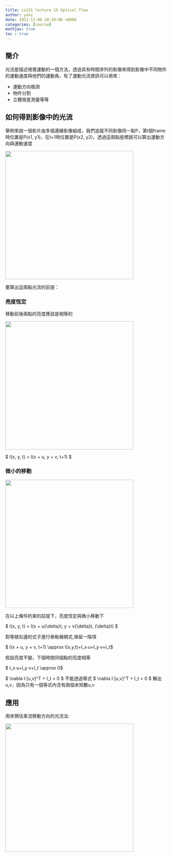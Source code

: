 ```yaml
---
title: cs131 lecture 15 Optical flow
author: yanz
date: 2021-11-08 20:20:00 +0800
categories: [course]
mathjax: true
toc : true
--- 
```

## 簡介

光流是描述視覺運動的一個方法，透過具有時間序列的影像來得到影像中不同物件的運動速度與他們的運動角，有了運動光流資訊可以用來：

* 運動方向檢測
* 物件分割
* 立體視差測量等等

## 如何得到影像中的光流

舉例來說一個影片由多個連續影像組成，我們追蹤不同影像同一點P，第t個frame時位置是P(x1, y1)，在t+1時位置是P(x2, y2)，透過這兩點座標就可以算出運動方向與運動速度

<img src='https://yanzzzzzzzzz.github.io/img/optical_flow_example.png'  width='400'/>

要算出這兩點光流的前提：

### 亮度恆定

移動前後兩點的亮度應該是相等的

<img src='https://yanzzzzzzzzz.github.io/img/optical_flow_brightness_constancy.png'  width='400'/>

$ I(x, y, t) = I(x + u, y + v, t+1) $

### 微小的移動

<img src='https://yanzzzzzzzzz.github.io/img/optical_flow_small_motion.png'  width='400'/>

在以上條件約束的前提下，亮度恆定與微小移動下

$ I(x, y, t) = I(x + u{\delta}t, y + v{\delta}t, {\delta}t) $

對等號右邊的式子進行泰勒展開式,保留一階項

$ I(x + u, y + v, t+1) \approx I(x,y,t)+I_x∙u+I_y∙v+I_t$

假設亮度不變，下個時間同個點的亮度相等

$ I_x∙u+I_y∙v+I_t \approx 0$

$ \nabla I∙[u,v]^T + I_t = 0 $
不能透過等式 $ \nabla I∙[u,v]^T + I_t = 0 $ 解出u,v，因為只有一個等式內含有兩個未知數u,v

## 應用

用來預估車流移動方向的光流法:

<img src='https://yanzzzzzzzzz.github.io/img/optical_flow.png'  width='400'/>
